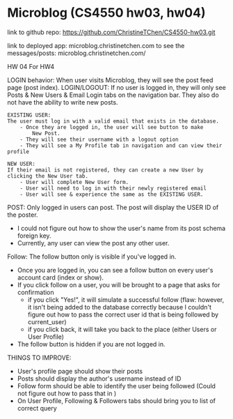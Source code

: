# Microblog (CS4550 hw03, hw04)

link to github repo: https://github.com/ChristineTChen/CS4550-hw03.git

link to deployed app: microblog.christinetchen.com
	to see the messages/posts: microblog.christinetchen.com/

HW 04
For HW4

LOGIN behavior:
When user visits Microblog, they will see the post feed page (post index).
LOGIN/LOGOUT: If no user is logged in, they will only see Posts & New Users 
& Email Login tabs on the navigation bar.
They also do not have the ability to write new posts.

	EXISTING USER:  
	The user must log in with a valid email that exists in the database.
		- Once they are logged in, the user will see button to make
			New Post.
		- They will see their username with a logout option
		- They will see a My Profile tab in navigation and can view their profile 
   
	NEW USER:
	If their email is not registered, they can create a new User by clicking the New User tab. 
		- User will complete New User form.
		- User will need to log in with their newly registered email
		- User will see & experience the same as the EXISTING USER.

POST: Only logged in users can post. The post will display the USER ID of the poster.
- I could not figure out how to show the user's name from its post schema foreign key.
- Currently, any user can view the post any other user.

Follow: The follow button only is visible if you've logged in.
- Once you are logged in, you can see a follow button on every user's account card (index or show).
- If you click follow on a user, you will be brought to a page that asks for confirmation
	- if you click "Yes!", it will simulate a successful follow (flaw: however, it isn't being added to the database
	correctly because I couldn't figure out how to pass the correct user id that is being followed by current_user)
	- if you click back, it will take you back to the place (either Users or User Profile)
- The follow button is hidden if you are not logged in. 

THINGS TO IMPROVE:
- User's profile page should show their posts
- Posts should display the author's username instead of ID
- Follow form should be able to identify the user being followed (Could not figure out how to pass that in )
- On User Profile, Following & Followers tabs should bring you to list of correct query

